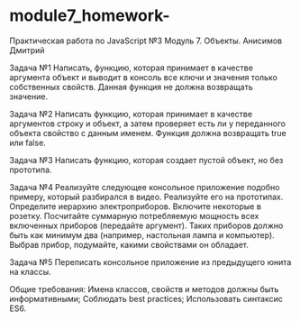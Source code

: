 # module7_homework-
Практическая работа по JavaScript №3
Модуль 7. Объекты.
Анисимов Дмитрий

Задача №1
Написать, функцию, которая принимает в качестве аргумента объект и выводит в консоль все ключи и значения только собственных свойств. Данная функция не должна возвращать значение.

Задача №2
Написать функцию, которая принимает в качестве аргументов строку и объект, а затем проверяет есть ли у переданного объекта свойство с данным именем. Функция должна возвращать true или false.

Задача №3
Написать функцию, которая создает пустой объект, но без прототипа.

Задача №4
Реализуйте следующее консольное приложение подобно примеру, который разбирался в видео. Реализуйте его на прототипах. Определите иерархию электроприборов. Включите некоторые в розетку. Посчитайте суммарную потребляемую мощность всех включенных приборов (передайте аргумент). Таких приборов должно быть как минимум два (например, настольная лампа и компьютер). Выбрав прибор, подумайте, какими свойствами он обладает.

Задача №5
Переписать консольное приложение из предыдущего юнита на классы.

Общие требования:
Имена классов, свойств и методов должны быть информативными;
Соблюдать best practices;
Использовать синтаксис ES6.
